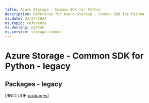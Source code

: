 ```yaml
---
title: Azure Storage - Common SDK for Python
description: Reference for Azure Storage - Common SDK for Python
ms.date: 02/27/2024
ms.topic: reference
ms.devlang: python
ms.service: storage-common
---
```

# Azure Storage - Common SDK for Python - legacy
## Packages - legacy
[!INCLUDE [packages](storage---common-index.md)]